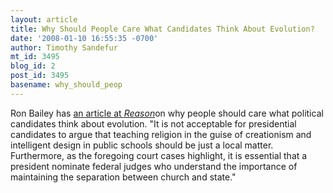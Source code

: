 ```yaml
---
layout: article
title: Why Should People Care What Candidates Think About Evolution?
date: '2008-01-10 16:55:35 -0700'
author: Timothy Sandefur
mt_id: 3495
blog_id: 2
post_id: 3495
basename: why_should_peop
---
```

Ron Bailey has [an article at _Reason_](http://reason.com/news/show/124271.html)on why people should care what political candidates think about evolution. "It is not acceptable for presidential candidates to argue that teaching religion in the guise of creationism and intelligent design in public schools should be just a local matter. Furthermore, as the foregoing court cases highlight, it is essential that a president nominate federal judges who understand the importance of maintaining the separation between church and state."
